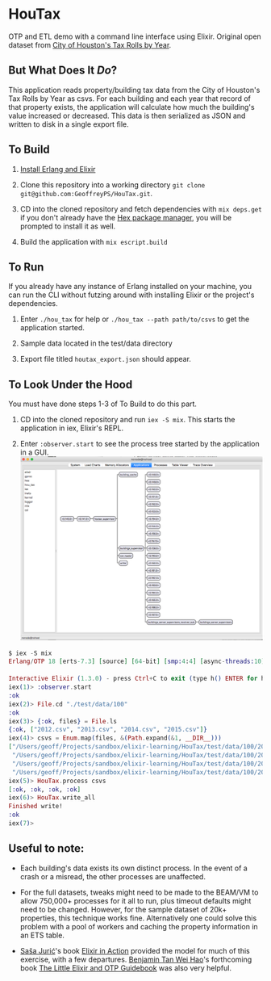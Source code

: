 # HouTax
OTP and ETL demo with a command line interface using Elixir. Original open dataset from [City of Houston's Tax Rolls by Year](http://data.ohouston.org/dataset/city-of-houston-property-tax-rolls-by-year).

## But What Does It _Do_?
This application reads property/building tax data from the City of Houston's Tax Rolls by Year as csvs. For each building and each year that record of that property exists, the application will calculate how much the building's value increased or decreased. This data is then serialized as JSON and written to disk in a single export file.

## To Build
1. [Install Erlang and Elixir](http://elixir-lang.org/install.html)


2. Clone this repository into a working directory `git clone git@github.com:GeoffreyPS/HouTax.git`.


3. CD into the cloned repository and fetch dependencies with `mix deps.get` if you don't already have the [Hex package manager](https://hex.pm/), you will be prompted to install it as well.


4. Build the application with `mix escript.build`

## To Run
If you already have any instance of Erlang installed on your machine, you can run the CLI without futzing around with installing Elixir or the project's dependencies.

1. Enter `./hou_tax` for help or `./hou_tax --path path/to/csvs` to get the application started.


2. Sample data located in the test/data directory


3. Export file titled `houtax_export.json` should appear.

## To Look Under the Hood
You must have done steps 1-3 of To Build to do this part.

1. CD into the cloned repository and run `iex -S mix`. This starts the application in iex, Elixir's REPL.


2. Enter `:observer.start` to see the process tree started by the application in a GUI.
![application tree](https://raw.githubusercontent.com/GeoffreyPS/HouTax/master/observer.png)

```elixir
$ iex -S mix
Erlang/OTP 18 [erts-7.3] [source] [64-bit] [smp:4:4] [async-threads:10] [hipe] [kernel-poll:false] [dtrace]

Interactive Elixir (1.3.0) - press Ctrl+C to exit (type h() ENTER for help)
iex(1)> :observer.start
:ok
iex(2)> File.cd "./test/data/100"
:ok
iex(3)> {:ok, files} = File.ls
{:ok, ["2012.csv", "2013.csv", "2014.csv", "2015.csv"]}
iex(4)> csvs = Enum.map(files, &(Path.expand(&1, __DIR__)))
["/Users/geoff/Projects/sandbox/elixir-learning/HouTax/test/data/100/2012.csv",
 "/Users/geoff/Projects/sandbox/elixir-learning/HouTax/test/data/100/2013.csv",
 "/Users/geoff/Projects/sandbox/elixir-learning/HouTax/test/data/100/2014.csv",
 "/Users/geoff/Projects/sandbox/elixir-learning/HouTax/test/data/100/2015.csv"]
iex(5)> HouTax.process csvs
[:ok, :ok, :ok, :ok]
iex(6)> HouTax.write_all
Finished write!
:ok
iex(7)>
```

## Useful to note:
- Each building's data exists its own distinct process. In the event of a crash or a misread, the other processes are unaffected.


- For the full datasets, tweaks might need to be made to the BEAM/VM to allow 750,000+ processes for it all to run, plus timeout defaults might need to be changed. However, for the sample dataset of 20k+ properties, this technique works fine. Alternatively one could solve this problem with a pool of workers and caching the property information in an ETS table.


- [Saša Jurić](https://github.com/sasa1977)'s book [Elixir in Action](https://www.manning.com/books/elixir-in-action) provided the model for much of this exercise, with a few departures. [Benjamin Tan Wei Hao](https://github.com/benjamintanweihao)'s forthcoming book [The Little Elixir and OTP Guidebook](https://www.manning.com/books/the-little-elixir-and-otp-guidebook) was also very helpful.